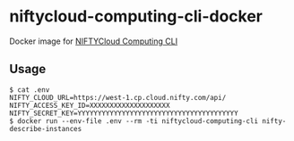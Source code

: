 # niftycloud-computing-cli-docker

Docker image for [NIFTYCloud Computing CLI](http://cloud.nifty.com/api/cli/)

## Usage

```
$ cat .env
NIFTY_CLOUD_URL=https://west-1.cp.cloud.nifty.com/api/
NIFTY_ACCESS_KEY_ID=XXXXXXXXXXXXXXXXXXXX
NIFTY_SECRET_KEY=YYYYYYYYYYYYYYYYYYYYYYYYYYYYYYYYYYYYYYYY
$ docker run --env-file .env --rm -ti niftycloud-computing-cli nifty-describe-instances
```

